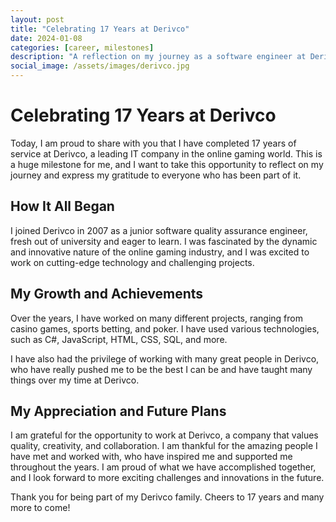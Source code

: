 ```yaml
---
layout: post
title: "Celebrating 17 Years at Derivco"
date: 2024-01-08
categories: [career, milestones]
description: "A reflection on my journey as a software engineer at Derivco, a leading IT company in the online gaming world."
social_image: /assets/images/derivco.jpg
---
```


# Celebrating 17 Years at Derivco

Today, I am proud to share with you that I have completed 17 years of service at Derivco, a leading IT company in the online gaming world. This is a huge milestone for me, and I want to take this opportunity to reflect on my journey and express my gratitude to everyone who has been part of it.

## How It All Began

I joined Derivco in 2007 as a junior software quality assurance engineer, fresh out of university and eager to learn. I was fascinated by the dynamic and innovative nature of the online gaming industry, and I was excited to work on cutting-edge technology and challenging projects.

## My Growth and Achievements

Over the years, I have worked on many different projects, ranging from casino games, sports betting, and poker. I have used various technologies, such as C#, JavaScript, HTML, CSS, SQL, and more. 

I have also had the privilege of working with many great people in Derivco, who have really pushed me to be the best I can be and have taught many things over my time at Derivco. 

## My Appreciation and Future Plans

I am grateful for the opportunity to work at Derivco, a company that values quality, creativity, and collaboration. I am thankful for the amazing people I have met and worked with, who have inspired me and supported me throughout the years. I am proud of what we have accomplished together, and I look forward to more exciting challenges and innovations in the future.

Thank you for being part of my Derivco family. Cheers to 17 years and many more to come!

